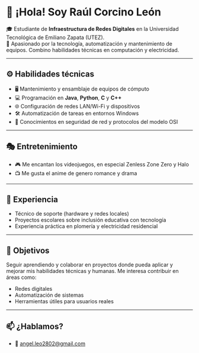 # 👋 ¡Hola! Soy Raúl Corcino León

🎓 Estudiante de **Infraestructura de Redes Digitales** en la Universidad Tecnológica de Emiliano Zapata (UTEZ).  
🔌 Apasionado por la tecnología, automatización y mantenimiento de equipos. Combino habilidades técnicas en computación y electricidad.

---

## ⚙️ Habilidades técnicas

- 🖥️ Mantenimiento y ensamblaje de equipos de cómputo
- 💻 Programación en **Java**, **Python**, **C** y **C++**
- 🌐 Configuración de redes LAN/Wi-Fi y dispositivos  
- 🛠 Automatización de tareas en entornos Windows  
- 🔐 Conocimientos en seguridad de red y protocolos del modelo OSI

---

## 🎭 Entretenimiento

- 🎮 Me encantan los videojuegos, en especial Zenless Zone Zero y Halo
- 📺 Me gusta el anime de genero romance y drama

---

## 💼 Experiencia

- Técnico de soporte (hardware y redes locales)
- Proyectos escolares sobre inclusión educativa con tecnología
- Experiencia práctica en plomería y electricidad residencial

---

## 🎯 Objetivos

Seguir aprendiendo y colaborar en proyectos donde pueda aplicar y mejorar mis habilidades técnicas y humanas. Me interesa contribuir en áreas como:

- Redes digitales
- Automatización de sistemas
- Herramientas útiles para usuarios reales

---

## 📫 ¿Hablamos?

- 💌 angel.leo2802@gmail.com
